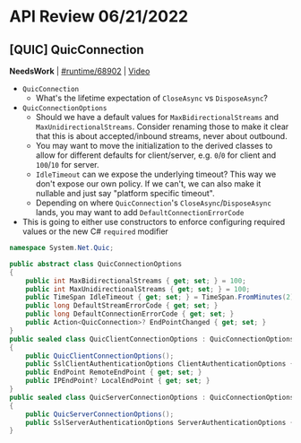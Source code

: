 # API Review 06/21/2022

## [QUIC] QuicConnection

**NeedsWork** | [#runtime/68902](https://github.com/dotnet/runtime/issues/68902#issuecomment-1162128560) | [Video](https://www.youtube.com/watch?v=-tJL3MKcuoM&t=0h0m0s)

* `QuicConnection`
    - What's the lifetime expectation of `CloseAsync` vs `DisposeAsync`?
* `QuicConnectionOptions`
    - Should we have a default values for `MaxBidirectionalStreams` and `MaxUnidirectionalStreams`. Consider renaming those to make it clear that this is about accepted/inbound streams, never about outbound.
    - You may want to move the initialization to the derived classes to allow for different defaults for client/server, e.g. `0`/`0` for client and `100`/`10` for server.
    - `IdleTimeout` can we expose the underlying timeout? This way we don't expose our own policy. If we can't, we can also make it nullable and just say "platform specific timeout".
    - Depending on where `QuicConnection`'s `CloseAsync`/`DisposeAsync` lands, you may want to add `DefaultConnectionErrorCode`
* This is going to either use constructors to enforce configuring required values or the new C# `required` modifier

```C#
namespace System.Net.Quic;

public abstract class QuicConnectionOptions
{
    public int MaxBidirectionalStreams { get; set; } = 100;
    public int MaxUnidirectionalStreams { get; set; } = 100;
    public TimeSpan IdleTimeout { get; set; } = TimeSpan.FromMinutes(2);
    public long DefaultStreamErrorCode { get; set; }
    public long DefaultConnectionErrorCode { get; set; }
    public Action<QuicConnection>? EndPointChanged { get; set; }
}
public sealed class QuicClientConnectionOptions : QuicConnectionOptions
{
    public QuicClientConnectionOptions();
    public SslClientAuthenticationOptions ClientAuthenticationOptions { get; set; }
    public EndPoint RemoteEndPoint { get; set; }
    public IPEndPoint? LocalEndPoint { get; set; }
}
public sealed class QuicServerConnectionOptions : QuicConnectionOptions
{
    public QuicServerConnectionOptions();
    public SslServerAuthenticationOptions ServerAuthenticationOptions { get; set; }
}
```
